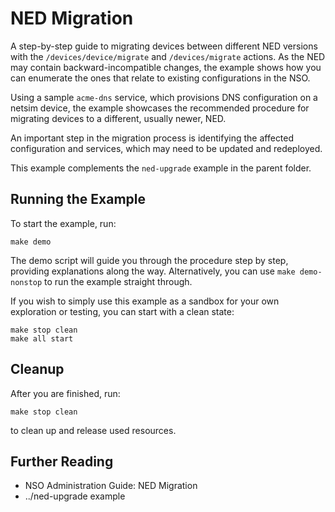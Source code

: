 NED Migration
=============

A step-by-step guide to migrating devices between different NED versions
with the `/devices/device/migrate` and `/devices/migrate` actions. As the NED
may contain backward-incompatible changes, the example shows how you can
enumerate the ones that relate to existing configurations in the NSO.

Using a sample `acme-dns` service, which provisions DNS configuration
on a netsim device, the example showcases the recommended procedure
for migrating devices to a different, usually newer, NED.

An important step in the migration process is identifying the affected
configuration and services, which may need to be updated and redeployed.

This example complements the `ned-upgrade` example in the parent folder.

Running the Example
-------------------

To start the example, run:

    make demo

The demo script will guide you through the procedure step by step,
providing explanations along the way. Alternatively, you can use
`make demo-nonstop` to run the example straight through.

If you wish to simply use this example as a sandbox for your own
exploration or testing, you can start with a clean state:

    make stop clean
    make all start

Cleanup
-------

After you are finished, run:

    make stop clean

to clean up and release used resources.


Further Reading
---------------

+ NSO Administration Guide: NED Migration
+ ../ned-upgrade example
